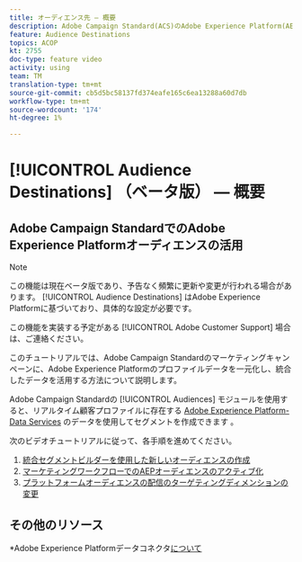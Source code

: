 ```yaml
---
title: オーディエンス先 — 概要
description: Adobe Campaign Standard(ACS)のAdobe Experience Platform(AEP)オーディエンスを活用
feature: Audience Destinations
topics: ACOP
kt: 2755
doc-type: feature video
activity: using
team: TM
translation-type: tm+mt
source-git-commit: cb5d5bc58137fd374eafe165c6ea13288a60d7db
workflow-type: tm+mt
source-wordcount: '174'
ht-degree: 1%

---
```



# [!UICONTROL Audience Destinations] （ベータ版） — 概要

## Adobe Campaign StandardでのAdobe Experience Platformオーディエンスの活用

>[!NOTE]
>
>この機能は現在ベータ版であり、予告なく頻繁に更新や変更が行われる場合があります。 [!UICONTROL Audience Destinations] はAdobe Experience Platformに基づいており、具体的な設定が必要です。
>
>この機能を実装する予定がある [!UICONTROL Adobe Customer Support] 場合は、ご連絡ください。


このチュートリアルでは、Adobe Campaign Standardのマーケティングキャンペーンに、Adobe Experience Platformのプロファイルデータを一元化し、統合したデータを活用する方法について説明します。

Adobe Campaign Standardの [!UICONTROL Audiences] モジュールを使用すると、リアルタイム顧客プロファイルに存在する [Adobe Experience Platform- Data Services](https://www.adobe.io/apis/experienceplatform/home/services.html) のデータを使用してセグメントを作成できます [](https://docs.adobe.com/content/help/en/platform-learn/tutorials/profiles/understanding-the-real-time-customer-profile.html)。

次のビデオチュートリアルに従って、各手順を進めてください。

1. [統合セグメントビルダーを使用した新しいオーディエンスの作成](/help/profiles-and-audiences/audience-destinations/creating-audiences-using-segment-builder.md)
2. [マーケティングワークフローでのAEPオーディエンスのアクティブ化](/help/profiles-and-audiences/audience-destinations/activating-aep-audiences.md)
3. [プラットフォームオーディエンスの配信のターゲティングディメンションの変更](/help/profiles-and-audiences/audience-destinations/changing-targeting-dimension.md)

## その他のリソース

*Adobe Experience Platformデータコネクタ[について](/help/administrating/adobe-experience-platform-data-connector/understanding-the-adobe-experience-platform-data-connector.md)

